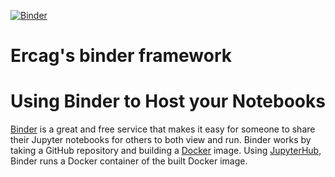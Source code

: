 [![Binder](https://mybinder.org/badge_logo.svg)](https://mybinder.org/v2/gh/ercagp/binder-framework/master)
# Ercag's binder framework

# Using Binder to Host your Notebooks
[Binder](https://mybinder.org) is a great and free service that makes it easy for someone to share their Jupyter notebooks for others to both view and run. Binder works by taking a GitHub repository and building a [Docker](https://www.docker.com) image. Using [JupyterHub](https://jupyterhub.readthedocs.io/en/latest/), Binder runs a Docker container of the built Docker image.
